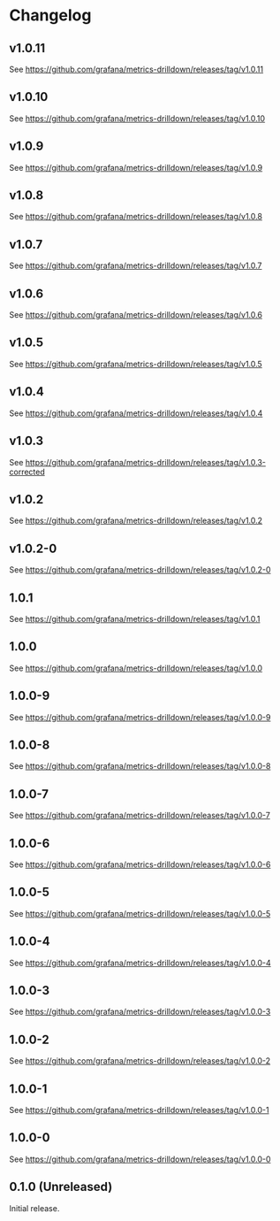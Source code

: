 # Changelog

## v1.0.11

See <https://github.com/grafana/metrics-drilldown/releases/tag/v1.0.11>

## v1.0.10

See <https://github.com/grafana/metrics-drilldown/releases/tag/v1.0.10>

## v1.0.9

See <https://github.com/grafana/metrics-drilldown/releases/tag/v1.0.9>

## v1.0.8

See <https://github.com/grafana/metrics-drilldown/releases/tag/v1.0.8>

## v1.0.7

See <https://github.com/grafana/metrics-drilldown/releases/tag/v1.0.7>

## v1.0.6

See <https://github.com/grafana/metrics-drilldown/releases/tag/v1.0.6>

## v1.0.5

See <https://github.com/grafana/metrics-drilldown/releases/tag/v1.0.5>

## v1.0.4

See <https://github.com/grafana/metrics-drilldown/releases/tag/v1.0.4>

## v1.0.3

See <https://github.com/grafana/metrics-drilldown/releases/tag/v1.0.3-corrected>

## v1.0.2

See <https://github.com/grafana/metrics-drilldown/releases/tag/v1.0.2>

## v1.0.2-0

See <https://github.com/grafana/metrics-drilldown/releases/tag/v1.0.2-0>

## 1.0.1

See <https://github.com/grafana/metrics-drilldown/releases/tag/v1.0.1>

## 1.0.0

See <https://github.com/grafana/metrics-drilldown/releases/tag/v1.0.0>

## 1.0.0-9

See <https://github.com/grafana/metrics-drilldown/releases/tag/v1.0.0-9>

## 1.0.0-8

See <https://github.com/grafana/metrics-drilldown/releases/tag/v1.0.0-8>

## 1.0.0-7

See <https://github.com/grafana/metrics-drilldown/releases/tag/v1.0.0-7>

## 1.0.0-6

See <https://github.com/grafana/metrics-drilldown/releases/tag/v1.0.0-6>

## 1.0.0-5

See <https://github.com/grafana/metrics-drilldown/releases/tag/v1.0.0-5>

## 1.0.0-4

See <https://github.com/grafana/metrics-drilldown/releases/tag/v1.0.0-4>

## 1.0.0-3

See <https://github.com/grafana/metrics-drilldown/releases/tag/v1.0.0-3>

## 1.0.0-2

See <https://github.com/grafana/metrics-drilldown/releases/tag/v1.0.0-2>

## 1.0.0-1

See <https://github.com/grafana/metrics-drilldown/releases/tag/v1.0.0-1>

## 1.0.0-0

See <https://github.com/grafana/metrics-drilldown/releases/tag/v1.0.0-0>

## 0.1.0 (Unreleased)

Initial release.
